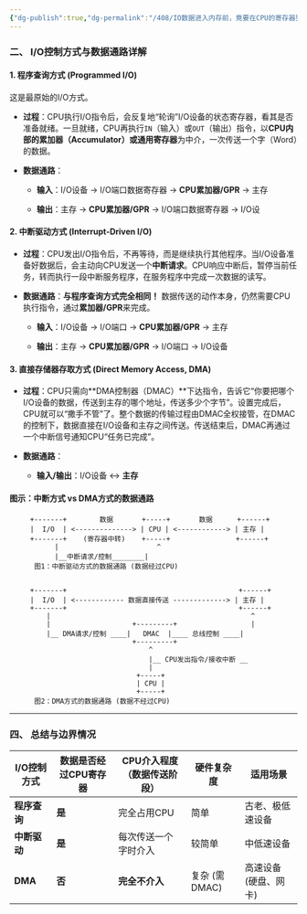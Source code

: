 ```yaml
---
{"dg-publish":true,"dg-permalink":"/408/IO数据进入内存前，竟要在CPU的寄存器里先住一晚🥵","permalink":"/408/IO数据进入内存前，竟要在CPU的寄存器里先住一晚🥵/"}
---
```



### 二、 I/O控制方式与数据通路详解
#### 1. 程序查询方式 (Programmed I/O)

这是最原始的I/O方式。

- **过程**：CPU执行I/O指令后，会反复地“轮询”I/O设备的状态寄存器，看其是否准备就绪。一旦就绪，CPU再执行`IN`（输入）或`OUT`（输出）指令，以**CPU内部的累加器（Accumulator）或通用寄存器**为中介，一次传送一个字（Word）的数据。
    
- **数据通路**：
    
    - **输入**：I/O设备 → I/O端口数据寄存器 → **CPU累加器/GPR** → 主存
        
    - **输出**：主存 → **CPU累加器/GPR** → I/O端口数据寄存器 → I/O设

#### 2. 中断驱动方式 (Interrupt-Driven I/O)


- **过程**：CPU发出I/O指令后，不再等待，而是继续执行其他程序。当I/O设备准备好数据后，会主动向CPU发送一个**中断请求**。CPU响应中断后，暂停当前任务，转而执行一段中断服务程序，在服务程序中完成一次数据的读写。
    
- **数据通路**：**与程序查询方式完全相同！** 数据传送的动作本身，仍然需要CPU执行指令，通过**累加器/GPR**来完成。
    
    - **输入**：I/O设备 → I/O端口 → **CPU累加器/GPR** → 主存
        
    - **输出**：主存 → **CPU累加器/GPR** → I/O端口 → I/O设备
        

#### 3. 直接存储器存取方式 (Direct Memory Access, DMA)

- **过程**：CPU只需向**DMA控制器（DMAC）**下达指令，告诉它“你要把哪个I/O设备的数据，传送到主存的哪个地址，传送多少个字节”。设置完成后，CPU就可以“撒手不管”了。整个数据的传输过程由DMAC全权接管，在DMAC的控制下，数据直接在I/O设备和主存之间传送。传送结束后，DMAC再通过一个中断信号通知CPU“任务已完成”。
    
- **数据通路**：
    
    - **输入/输出**：I/O设备 ↔ **主存**
#### 图示：中断方式 vs DMA方式的数据通路

```
     +-------+        数据       +-----+       数据      +------+
     |  I/O  | <--------------> | CPU | <------------> | 主存 |
     +-------+    (寄存器中转)    +-----+                +------+
           |                        ^
           |__中断请求/控制________|
      图1：中断驱动方式的数据通路 (数据经过CPU)


     +-------+                                          +------+
     |  I/O  | <------------ 数据直接传送 -------------> | 主存 |
     +-------+                                          +------+
         |                                                 ^
         |                    +---------+                  |
         |__ DMA请求/控制 ____|   DMAC  |____ 总线控制 ____|
                              +---------+
                                  ^
                                  |__ CPU发出指令/接收中断 __
                                  |
                               +-----+
                               | CPU |
                               +-----+
      图2：DMA方式的数据通路 (数据不经过CPU)
```

---

### 四、 总结与边界情况

|I/O控制方式|数据是否经过CPU寄存器|CPU介入程度（数据传送阶段）|硬件复杂度|适用场景|
|---|---|---|---|---|
|**程序查询**|**是**|完全占用CPU|简单|古老、极低速设备|
|**中断驱动**|**是**|每次传送一个字时介入|较简单|中低速设备|
|**DMA**|**否**|**完全不介入**|复杂 (需DMAC)|高速设备 (硬盘、网卡)|
